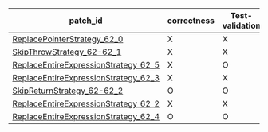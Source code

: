  | patch_id |correctness |Test-validation |NPEX-validation |
 |--- | --- | --- | --- | 
 | [ReplacePointerStrategy_62_0](./patches/ReplacePointerStrategy_62_0/patch.java#72) | X | X | X | 
 | [SkipThrowStrategy_62-62_1](./patches/SkipThrowStrategy_62-62_1/patch.java#72) | X | X | X | 
 | [ReplaceEntireExpressionStrategy_62_5](./patches/ReplaceEntireExpressionStrategy_62_5/patch.java#72) | X | O | X | 
 | [ReplaceEntireExpressionStrategy_62_3](./patches/ReplaceEntireExpressionStrategy_62_3/patch.java#72) | X | X | X | 
 | [SkipReturnStrategy_62-62_2](./patches/SkipReturnStrategy_62-62_2/patch.java#72) | O | O | X | 
 | [ReplaceEntireExpressionStrategy_62_2](./patches/ReplaceEntireExpressionStrategy_62_2/patch.java#72) | X | X | X | 
 | [ReplaceEntireExpressionStrategy_62_4](./patches/ReplaceEntireExpressionStrategy_62_4/patch.java#72) | O | O | O | 
